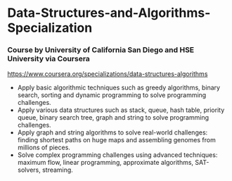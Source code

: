 # Data-Structures-and-Algorithms-Specialization

### Course by University of California San Diego and HSE University via Coursera
https://www.coursera.org/specializations/data-structures-algorithms

- Apply basic algorithmic techniques such as greedy algorithms, binary search, sorting and dynamic programming to solve programming challenges.
- Apply various data structures such as stack, queue, hash table, priority queue, binary search tree, graph and string to solve programming challenges.
- Apply graph and string algorithms to solve real-world challenges: finding shortest paths on huge maps and assembling genomes from millions of pieces.
- Solve complex programming challenges using advanced techniques: maximum flow, linear programming, approximate algorithms, SAT-solvers, streaming.
